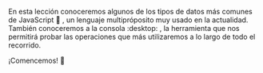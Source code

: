 En esta lección conoceremos algunos de los tipos de datos más comunes de JavaScript :snake: , un lenguaje multipróposito muy usado en la actualidad. También conoceremos a la consola :desktop: , la herramienta que nos permitirá probar las operaciones que más utilizaremos a lo largo de todo el recorrido.

¡Comencemos! :star_struck: